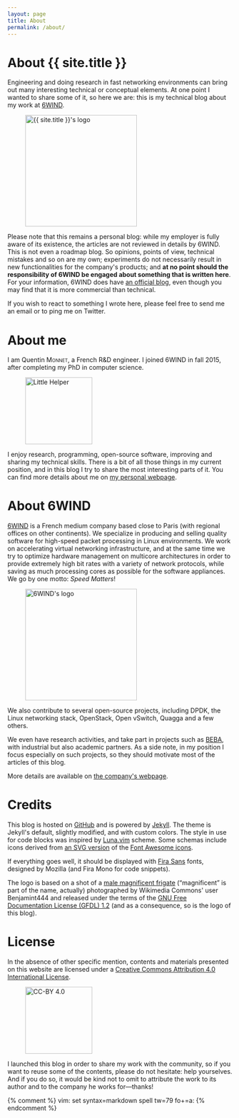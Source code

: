 ```yaml
---
layout: page
title: About
permalink: /about/
---
```


# About {{ site.title }}

Engineering and doing research in fast networking environments can bring out
many interesting technical or conceptual elements. At one point I wanted to
share some of it, so here we are: this is my technical blog about my work at
[6WIND][].

<figure>
  <img alt="{{ site.title }}'s logo" src="{{ site.baseurl }}/img/site/frigate.svg" style="width:250px;" />
</figure>

Please note that this remains a personal blog: while my employer is fully aware
of its existence, the articles are not reviewed in details by 6WIND. This is
not even a roadmap blog. So opinions, points of view, technical mistakes and so
on are my own; experiments do not necessarily result in new functionalities for
the company's products; and **at no point should the responsibility of 6WIND be
engaged about something that is written here**. For your information, 6WIND
does have [an official blog](http://www.6wind.com/blog/), even though you may
find that it is more commercial than technical.

If you wish to react to something I wrote here, please feel free to send me an
email or to ping me on Twitter.

# About me

I am Quentin <span style="font-variant: small-caps;">Monnet</span>, a French
R&D engineer. I joined 6WIND in fall 2015, after completing my PhD in computer
science.

<figure>
  <img alt="Little Helper" src="{{ site.baseurl }}/img/site/littlehelper.svg" style="width:150px;" />
</figure>

I enjoy research, programming, open-source software, improving and sharing my
technical skills. There is a bit of all those things in my current position,
and in this blog I try to share the most interesting parts of it. You can find
more details about me on [my personal webpage](https://qmo.fr/).

# About 6WIND

[6WIND][] is a French medium company based close to Paris (with regional
offices on other continents). We specialize in producing and selling quality
software for high-speed packet processing in Linux environments. We work on
accelerating virtual networking infrastructure, and at the same time we try to
optimize hardware management on multicore architectures in order to provide
extremely high bit rates with a variety of network protocols, while saving as
much processing cores as possible for the software appliances. We go by one
motto: _Speed Matters_!

<figure>
  <img alt="6WIND's logo" src="{{ site.baseurl }}/img/site/6WIND.svg" style="width:250px"/>
</figure>

We also contribute to several open-source projects, including DPDK, the Linux
networking stack, OpenStack, Open vSwitch, Quagga and a few others.

We even have research activities, and take part in projects such as
[BEBA](http://www.beba-project.eu/our-team), with industrial but also academic
partners. As a side note, in my position I focus especially on such projects,
so they should motivate most of the articles of this blog.

More details are available on [the company's webpage][6WIND].

[6WIND]: http://6wind.com/

# Credits

This blog is hosted on [GitHub](https://github.com/) and is powered by
[Jekyll](https://jekyllrb.com/). The theme is Jekyll's default, slightly
modified, and with custom colors. The style in use for code blocks was inspired
by [Luna.vim](https://github.com/notpratheek/vim-luna) scheme. Some schemas
include icons derived from [an SVG
version](https://github.com/Xaviju/inkscape-open-symbols/tree/master/font-awesome)
of the [Font Awesome icons](http://fontawesome.io/).

If everything goes well, it should be displayed with [Fira
Sans](https://mozilla.github.io/Fira/) fonts, designed by Mozilla (and Fira
Mono for code snippets).

The logo is based on a shot of a [male magnificent
frigate](https://commons.wikimedia.org/wiki/File:Magnificent-Frigate-male.jpg)
(“magnificent” is part of the name, actually) photographed by Wikimedia
Commons' user Benjamint444 and released under the terms of the [GNU Free
Documentation License (GFDL)
1.2](https://www.gnu.org/licenses/old-licenses/fdl-1.2.html) (and as a
consequence, so is the logo of this blog).

# License

In the absence of other specific mention, contents and materials presented on
this website are licensed under a [Creative Commons Attribution 4.0
International License](https://creativecommons.org/licenses/by/4.0/).

<figure>
  <img alt="CC-BY 4.0" src="{{ site.baseurl }}/img/site/by.svg" style="width:150px;" />
</figure>

I launched this blog in order to share my work with the community, so if you
want to reuse some of the contents, please do not hesitate: help yourselves.
And if you do so, it would be kind not to omit to attribute the work to its
author and to the company he works for—thanks!

{% comment %} vim: set syntax=markdown spell tw=79 fo+=a: {% endcomment %}
